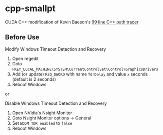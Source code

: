 # cpp-smallpt

CUDA C++ modification of Kevin Baeson's [99 line C++ path tracer](http://www.kevinbeason.com/smallpt/)

Before Use
-----------

Modify Windows Timeout Detection and Recovery

1. Open regedit
2. Goto <code>HKEY_LOCAL_MACHINE\SYSTEM\CurrentControlSet\Control\GraphicsDrivers</code>
3. Add (or update) <code>REG_DWORD</code> with name <code>TdrDelay</code> and value <code>x</code> seconds (default is 2 seconds)
4. Reboot Windows

or 

Disable Windows Timeout Detection and Recovery

1. Open NVidia's Nsight Monitor
2. Goto Nsight Monitor options -> General
3. Set <code>WDDM TDR enabled</code> to <code>false</code>
4. Reboot Windows
